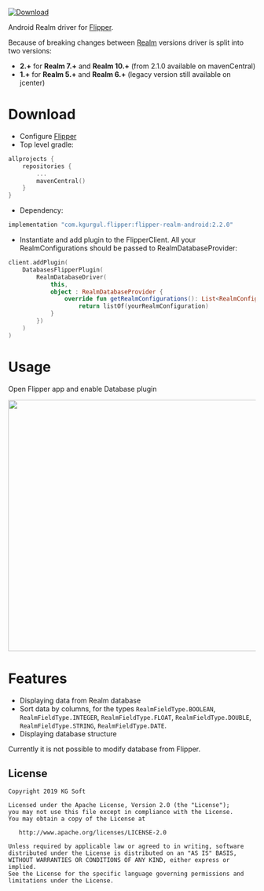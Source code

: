 [![Download](https://img.shields.io/maven-central/v/com.kgurgul.flipper/flipper-realm-android/2.2.0)](https://search.maven.org/artifact/com.kgurgul.flipper/flipper-realm-android/2.2.0/pom)

Android Realm driver for [Flipper](https://github.com/facebook/flipper).

Because of breaking changes between [Realm](https://github.com/realm/realm-java) versions driver is split into two versions:
* **2.+** for **Realm 7.+** and **Realm 10.+** (from 2.1.0 available on mavenCentral)
* **1.+** for **Realm 5.+** and **Realm 6.+** (legacy version still available on jcenter)

Download
========
* Configure [Flipper](https://fbflipper.com/docs/getting-started.html)
* Top level gradle:
```kotlin
allprojects {
    repositories {
        ...
        mavenCentral()
    }
}
```
* Dependency:

```kotlin
implementation "com.kgurgul.flipper:flipper-realm-android:2.2.0"
```
* Instantiate and add plugin to the FlipperClient. All your 
RealmConfigurations should be passed to RealmDatabaseProvider:
```kotlin
client.addPlugin(
    DatabasesFlipperPlugin(
        RealmDatabaseDriver(
            this,
            object : RealmDatabaseProvider {
                override fun getRealmConfigurations(): List<RealmConfiguration> {
                    return listOf(yourRealmConfiguration)
            }
        })
    )
)
```

Usage
=====
Open Flipper app and enable Database plugin

<img src="info/flipper.png" width="512" />

Features
========
* Displaying data from Realm database
* Sort data by columns, for the types `RealmFieldType.BOOLEAN`, `RealmFieldType.INTEGER`, `RealmFieldType.FLOAT`, `RealmFieldType.DOUBLE`, `RealmFieldType.STRING`, `RealmFieldType.DATE`.
* Displaying database structure

Currently it is not possible to modify database from Flipper.

License
-------
    Copyright 2019 KG Soft

    Licensed under the Apache License, Version 2.0 (the "License");
    you may not use this file except in compliance with the License.
    You may obtain a copy of the License at

       http://www.apache.org/licenses/LICENSE-2.0

    Unless required by applicable law or agreed to in writing, software
    distributed under the License is distributed on an "AS IS" BASIS,
    WITHOUT WARRANTIES OR CONDITIONS OF ANY KIND, either express or implied.
    See the License for the specific language governing permissions and
    limitations under the License.
